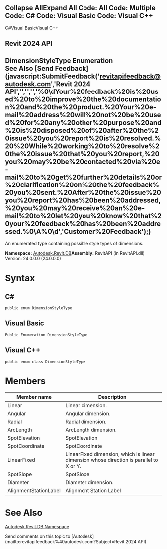 ﻿

Collapse AllExpand All Code: All Code: Multiple Code: C# Code: Visual Basic Code: Visual C++   
---  
  
C#Visual BasicVisual C++

Revit 2024 API  
---  
DimensionStyleType Enumeration  
See Also [Send Feedback](javascript:SubmitFeedback\('revitapifeedback@autodesk.com','Revit 2024 API','','','','%0\\dYour%20feedback%20is%20used%20to%20improve%20the%20documentation%20and%20the%20product.%20Your%20e-mail%20address%20will%20not%20be%20used%20for%20any%20other%20purpose%20and%20is%20disposed%20of%20after%20the%20issue%20you%20report%20is%20resolved.%20%20While%20working%20to%20resolve%20the%20issue%20that%20you%20report,%20you%20may%20be%20contacted%20via%20e-mail%20to%20get%20further%20details%20or%20clarification%20on%20the%20feedback%20you%20sent.%20After%20the%20issue%20you%20report%20has%20been%20addressed,%20you%20may%20receive%20an%20e-mail%20to%20let%20you%20know%20that%20your%20feedback%20has%20been%20addressed.%0\\A%0\\d','Customer%20Feedback'\);)  
---  
  
An enumerated type containing possible style types of dimensions. 

**Namespace:** [Autodesk.Revit.DB](87546ba7-461b-c646-cbb1-2cb8f5bff8b2.md)**Assembly:** RevitAPI (in RevitAPI.dll) Version: 24.0.0.0 (24.0.0.0)

# Syntax

C#  
---  
      
    
    public enum DimensionStyleType  
  
Visual Basic  
---  
      
    
    Public Enumeration DimensionStyleType  
  
Visual C++  
---  
      
    
    public enum class DimensionStyleType  
  
# Members

| Member name | Description |
| --- | --- |
| Linear | Linear dimension. |
| Angular | Angular dimension. |
| Radial | Radial dimension. |
| ArcLength | ArcLength dimension. |
| SpotElevation | SpotElevation |
| SpotCoordinate | SpotCoordinate |
| LinearFixed | LinearFixed dimension, which is linear dimension whose direction is parallel to X or Y. |
| SpotSlope | SpotSlope |
| Diameter | Diameter dimension. |
| AlignmentStationLabel | Alignment Station Label |
  
# See Also

[Autodesk.Revit.DB Namespace](87546ba7-461b-c646-cbb1-2cb8f5bff8b2.md)

Send comments on this topic to [Autodesk](mailto:revitapifeedback%40autodesk.com?Subject=Revit 2024 API)